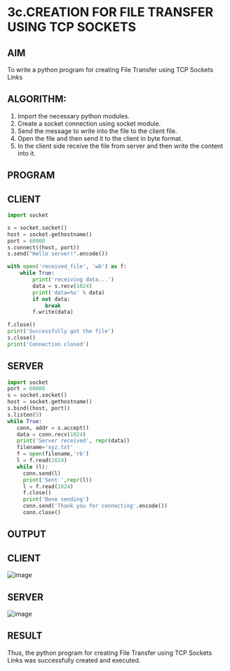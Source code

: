 # 3c.CREATION FOR FILE TRANSFER USING TCP SOCKETS
## AIM
To write a python program for creating File Transfer using TCP Sockets Links
## ALGORITHM:
1. Import the necessary python modules.
2. Create a socket connection using socket module.
3. Send the message to write into the file to the client file.
4. Open the file and then send it to the client in byte format.
5. In the client side receive the file from server and then write the content into it.
## PROGRAM
## CLIENT
```python
import socket

s = socket.socket()
host = socket.gethostname()
port = 60000
s.connect((host, port))
s.send("Hello server!".encode())

with open('received_file', 'wb') as f:
    while True:
        print('receiving data...')
        data = s.recv(1024)
        print('data=%s' % data)
        if not data:
            break
        f.write(data)

f.close()
print('Successfully got the file')
s.close()
print('Connection closed')

```
## SERVER
```python
import socket
port = 60000
s = socket.socket()
host = socket.gethostname()
s.bind((host, port)) 
s.listen(5)
while True:
   conn, addr = s.accept()
   data = conn.recv(1024)
   print('Server received', repr(data))
   filename='xyz.txt'
   f = open(filename,'rb')
   l = f.read(1024)
   while (l):
     conn.send(l)
     print('Sent ',repr(l))
     l = f.read(1024)
     f.close()
     print('Done sending')
     conn.send('Thank you for connecting'.encode())
     conn.close()
```
## OUTPUT
## CLIENT
![image](https://github.com/user-attachments/assets/ef2a71c7-cea9-423b-b554-04ca3f7593e9)

## SERVER
![image](https://github.com/user-attachments/assets/662a5cd9-e709-4939-82ee-532778d8c42e)

## RESULT
Thus, the python program for creating File Transfer using TCP Sockets Links was 
successfully created and executed.

